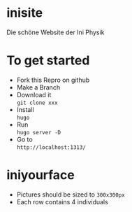 # inisite
Die schöne Website der Ini Physik

# To get started
- Fork this Repro on github
- Make a Branch
- Download it  
  `git clone xxx`
- Install  
  `hugo` 
- Run  
  `hugo server -D`
- Go to  
  `http://localhost:1313/`

# iniyourface
- Pictures should be sized to
  `300x300px`
- Each row contains 4 individuals
